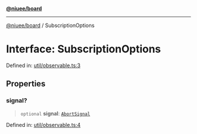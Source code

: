 [**@niuee/board**](../README.md)

***

[@niuee/board](../globals.md) / SubscriptionOptions

# Interface: SubscriptionOptions

Defined in: [util/observable.ts:3](https://github.com/niuee/board/blob/d74620e4e63da3004adfc7105b7f1136fce9577c/src/util/observable.ts#L3)

## Properties

### signal?

> `optional` **signal**: [`AbortSignal`](https://developer.mozilla.org/docs/Web/API/AbortSignal)

Defined in: [util/observable.ts:4](https://github.com/niuee/board/blob/d74620e4e63da3004adfc7105b7f1136fce9577c/src/util/observable.ts#L4)
